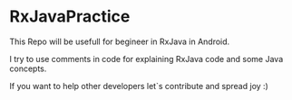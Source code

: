 # RxJavaPractice
This Repo will be usefull for begineer in RxJava in Android.

I try to use comments in code for explaining RxJava code and some Java concepts.

If you want to help other developers let`s contribute and spread joy :)


